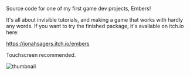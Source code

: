 Source code for one of my first game dev projects, Embers!

It's all about invisible tutorials, and making a game that works with hardly any words.  If you want to try the finished package, it's available on itch.io here: 

https://jonahsagers.itch.io/embers

Touchscreen recommended.

![thumbnail](https://github.com/user-attachments/assets/3c6984ea-1e2f-406c-a7e6-9860eb8b3e94)
